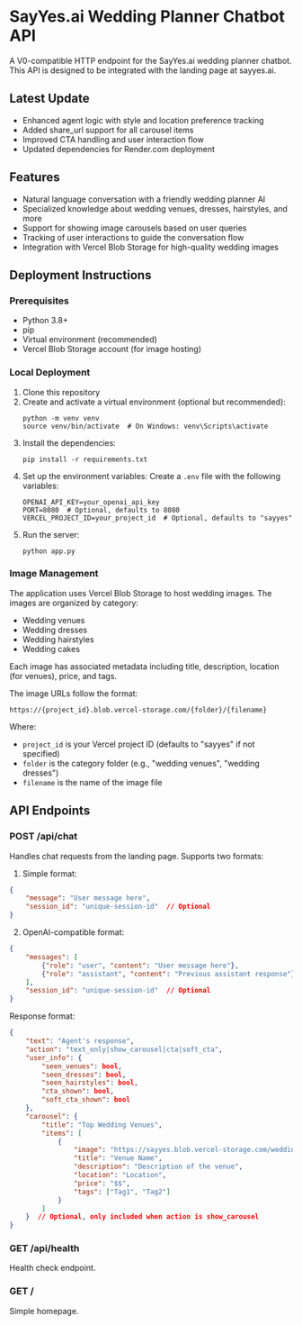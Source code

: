 # SayYes.ai Wedding Planner Chatbot API

A V0-compatible HTTP endpoint for the SayYes.ai wedding planner chatbot. This API is designed to be integrated with the landing page at sayyes.ai.

## Latest Update
- Enhanced agent logic with style and location preference tracking
- Added share_url support for all carousel items
- Improved CTA handling and user interaction flow
- Updated dependencies for Render.com deployment

## Features

- Natural language conversation with a friendly wedding planner AI
- Specialized knowledge about wedding venues, dresses, hairstyles, and more
- Support for showing image carousels based on user queries
- Tracking of user interactions to guide the conversation flow
- Integration with Vercel Blob Storage for high-quality wedding images

## Deployment Instructions

### Prerequisites

- Python 3.8+
- pip
- Virtual environment (recommended)
- Vercel Blob Storage account (for image hosting)

### Local Deployment

1. Clone this repository
2. Create and activate a virtual environment (optional but recommended):
   ```
   python -m venv venv
   source venv/bin/activate  # On Windows: venv\Scripts\activate
   ```
3. Install the dependencies:
   ```
   pip install -r requirements.txt
   ```
4. Set up the environment variables:
   Create a `.env` file with the following variables:
   ```
   OPENAI_API_KEY=your_openai_api_key
   PORT=8080  # Optional, defaults to 8080
   VERCEL_PROJECT_ID=your_project_id  # Optional, defaults to "sayyes"
   ```
5. Run the server:
   ```
   python app.py
   ```

### Image Management

The application uses Vercel Blob Storage to host wedding images. The images are organized by category:

- Wedding venues
- Wedding dresses
- Wedding hairstyles
- Wedding cakes

Each image has associated metadata including title, description, location (for venues), price, and tags.

The image URLs follow the format:
```
https://{project_id}.blob.vercel-storage.com/{folder}/{filename}
```

Where:
- `project_id` is your Vercel project ID (defaults to "sayyes" if not specified)
- `folder` is the category folder (e.g., "wedding venues", "wedding dresses")
- `filename` is the name of the image file

## API Endpoints

### POST /api/chat

Handles chat requests from the landing page. Supports two formats:

1. Simple format:
```json
{
    "message": "User message here",
    "session_id": "unique-session-id"  // Optional
}
```

2. OpenAI-compatible format:
```json
{
    "messages": [
        {"role": "user", "content": "User message here"},
        {"role": "assistant", "content": "Previous assistant response"} // Optional
    ],
    "session_id": "unique-session-id"  // Optional
}
```

Response format:
```json
{
    "text": "Agent's response",
    "action": "text_only|show_carousel|cta|soft_cta",
    "user_info": {
        "seen_venues": bool,
        "seen_dresses": bool,
        "seen_hairstyles": bool,
        "cta_shown": bool,
        "soft_cta_shown": bool
    },
    "carousel": {
        "title": "Top Wedding Venues",
        "items": [
            {
                "image": "https://sayyes.blob.vercel-storage.com/wedding%20venues/image-name.png",
                "title": "Venue Name",
                "description": "Description of the venue",
                "location": "Location",
                "price": "$$",
                "tags": ["Tag1", "Tag2"]
            }
        ]
    }  // Optional, only included when action is show_carousel
}
```

### GET /api/health

Health check endpoint.

### GET /

Simple homepage.
